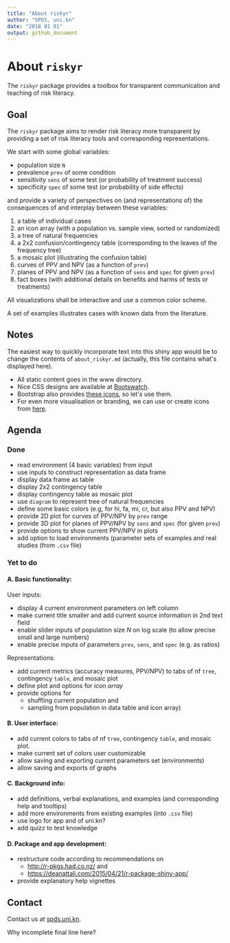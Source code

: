 ```yaml
---
title: "About riskyr"
author: "SPDS, uni.kn"
date: "2018 01 01"
output: github_document
---
```


# About `riskyr`

The `riskyr` package provides a toolbox for transparent communication and teaching of risk literacy.

## Goal 

The `riskyr` package aims to render risk literacy more transparent by providing a set of risk literacy tools and corresponding representations.

We start with some global variables:

- population size `N`
- prevalence `prev` of some condition
- sensitivity `sens` of some test (or probability of treatment success)
- specificity `spec` of some test (or probability of side effects)

and provide a variety of perspectives on (and representations of) the consequences of and interplay between these variables:

1. a table of individual cases
2. an icon array (with a population vs. sample view, sorted or randomized) 
3. a tree of natural frequencies  
4. a 2x2 confusion/contingency table (corresponding to the leaves of the frequency tree)  
5. a mosaic plot (illustrating the confusion table) 
6. curves of PPV and NPV (as a function of `prev`) 
7. planes of PPV and NPV (as a function of `sens` and `spec` for given `prev`)
8. fact boxes (with additional details on benefits and harms of tests or treatments)

All visualizations shall be interactive and use a common color scheme.

A set of examples illustrates cases with known data from the literature.

## Notes

The easiest way to quickly incorporate text into this shiny app would be to change the contents of `about_riskyr.md` (actually, this file contains what's displayed here).   

+ All static content goes in the www directory.
+ Nice CSS designs are available at [Bootswatch](https://bootswatch.com/3/).    
+ Bootstrap also provides [these icons](https://www.w3schools.com/icons/bootstrap_icons_glyphicons.asp), so let's use them.   
+ For even more visualisation or branding, we can use or create icons from [here](https://www.flaticon.com/authors/vectors-market).    

## Agenda

### Done

- read environment (4 basic variables) from input
- use inputs to construct representation as data frame
- display data frame as table
- display 2x2 contingency table
- display contingency table as mosaic plot
- use `diagram` to represent tree of natural frequencies
- define some basic colors (e.g, for hi, fa, mi, cr, but also PPV and NPV)   
- provide 2D plot for curves of PPV/NPV by `prev` range
- provide 3D plot for planes of PPV/NPV by `sens` and `spec` (for given `prev`)
- provide options to show current PPV/NPV in plots
- add option to load environments (parameter sets of examples and real studies (from `.csv` file)

### Yet to do

#### A. Basic functionality:

User inputs:

- display 4 current environment parameters on left column
- make current title smaller and add current source information in 2nd text field
- enable slider inputs of population size _N_ on log scale (to allow precise small and large numbers)
- enable precise inputs of parameters `prev`, `sens`, and `spec` (e.g. as ratios) 

Representations:

- add current metrics (accuracy measures, PPV/NPV) to tabs of nf `tree`, contingency `table`, and mosaic plot  
- define plot and options for _icon array_
- provide options for 
     - shuffling current population and 
     - sampling from population 
  in data table and icon array)

#### B. User interface:

- add current colors to tabs of nf `tree`, contingency `table`, and mosaic plot.
- make current set of colors user customizable 
- allow saving and exporting current parameters set (environments)
- allow saving and exports of graphs 

#### C. Background info:

- add definitions, verbal explanations, and examples (and corresponding help and tooltips)
- add more environments from existing examples (into `.csv` file)
- use logo for app and of uni.kn?
- add quizz to test knowledge

#### D. Package and app development:

- restructure code according to recommendations on 
    - http://r-pkgs.had.co.nz/ and 
    - https://deanattali.com/2015/04/21/r-package-shiny-app/ 
- provide explanatory help vignettes

## Contact

Contact us at [spds.uni.kn](http://spds.uni-konstanz.de).

Why incomplete final line here?